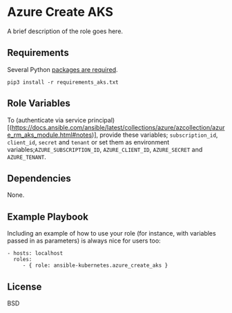 Azure Create AKS
================

A brief description of the role goes here.

Requirements
------------

Several Python [packages are required](https://github.com/ansible-collections/azure/blob/dev/requirements-azure.txts).

```
pip3 install -r requirements_aks.txt
```


Role Variables
--------------

To (authenticate via service principal)[(https://docs.ansible.com/ansible/latest/collections/azure/azcollection/azure_rm_aks_module.html#notes)], provide these variables; `subscription_id`, `client_id`, `secret` and `tenant` or set them as environment variables;`AZURE_SUBSCRIPTION_ID`, `AZURE_CLIENT_ID`, `AZURE_SECRET` and `AZURE_TENANT`.

Dependencies
------------

None.

Example Playbook
----------------

Including an example of how to use your role (for instance, with variables passed in as parameters) is always nice for users too:

    - hosts: localhost
      roles:
         - { role: ansible-kubernetes.azure_create_aks }

License
-------

BSD

